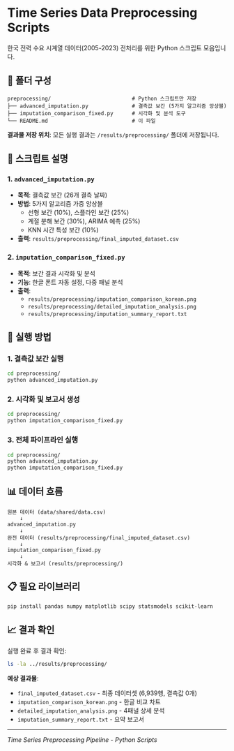 # Time Series Data Preprocessing Scripts

한국 전력 수요 시계열 데이터(2005-2023) 전처리를 위한 Python 스크립트 모음입니다.

## 📁 폴더 구성

```
preprocessing/                          # Python 스크립트만 저장
├── advanced_imputation.py              # 결측값 보간 (5가지 알고리즘 앙상블)
├── imputation_comparison_fixed.py      # 시각화 및 분석 도구
└── README.md                           # 이 파일
```

**결과물 저장 위치**: 모든 실행 결과는 `/results/preprocessing/` 폴더에 저장됩니다.

## 🔧 스크립트 설명

### 1. `advanced_imputation.py`
- **목적**: 결측값 보간 (26개 결측 날짜)
- **방법**: 5가지 알고리즘 가중 앙상블
  - 선형 보간 (10%), 스플라인 보간 (25%)
  - 계절 분해 보간 (30%), ARIMA 예측 (25%)
  - KNN 시간 특성 보간 (10%)
- **출력**: `results/preprocessing/final_imputed_dataset.csv`

### 2. `imputation_comparison_fixed.py`
- **목적**: 보간 결과 시각화 및 분석
- **기능**: 한글 폰트 자동 설정, 다중 패널 분석
- **출력**:
  - `results/preprocessing/imputation_comparison_korean.png`
  - `results/preprocessing/detailed_imputation_analysis.png`
  - `results/preprocessing/imputation_summary_report.txt`

## 🚀 실행 방법

### 1. 결측값 보간 실행
```bash
cd preprocessing/
python advanced_imputation.py
```

### 2. 시각화 및 보고서 생성
```bash
cd preprocessing/
python imputation_comparison_fixed.py
```

### 3. 전체 파이프라인 실행
```bash
cd preprocessing/
python advanced_imputation.py
python imputation_comparison_fixed.py
```

## 📊 데이터 흐름

```
원본 데이터 (data/shared/data.csv)
    ↓
advanced_imputation.py
    ↓
완전 데이터 (results/preprocessing/final_imputed_dataset.csv)
    ↓
imputation_comparison_fixed.py
    ↓
시각화 & 보고서 (results/preprocessing/)
```

## 📋 필요 라이브러리

```bash
pip install pandas numpy matplotlib scipy statsmodels scikit-learn
```

## 📈 결과 확인

실행 완료 후 결과 확인:
```bash
ls -la ../results/preprocessing/
```

**예상 결과물**:
- `final_imputed_dataset.csv` - 최종 데이터셋 (6,939행, 결측값 0개)
- `imputation_comparison_korean.png` - 한글 비교 차트
- `detailed_imputation_analysis.png` - 4패널 상세 분석
- `imputation_summary_report.txt` - 요약 보고서

---
*Time Series Preprocessing Pipeline - Python Scripts* 